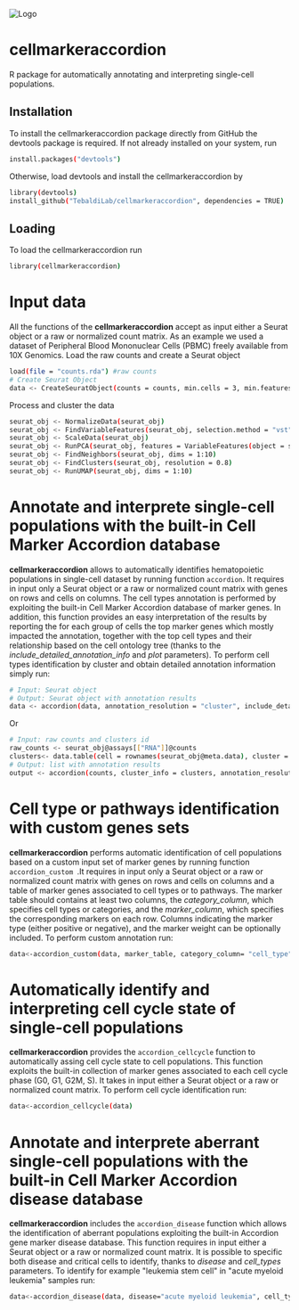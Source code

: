 ![Logo](https://github.com/TebaldiLab/cellmarkeraccordion/assets/68125242/f71d49b1-72c9-4c45-99d8-e682248154ab)
# cellmarkeraccordion
 R package for automatically annotating and interpreting single-cell populations.
## Installation 
To install the cellmarkeraccordion package directly from GitHub the devtools package is required. If not already installed on your system, run
```bash
install.packages("devtools")
```
Otherwise, load devtools and install the cellmarkeraccordion by
```bash
library(devtools)
install_github("TebaldiLab/cellmarkeraccordion", dependencies = TRUE)
```
## Loading
To load the cellmarkeraccordion run
```bash
library(cellmarkeraccordion)
```
# Input data
All the functions of the <strong>cellmarkeraccordion</strong> accept as input either a Seurat object or a raw or normalized count matrix. 
As an example we used a dataset of Peripheral Blood Mononuclear Cells (PBMC) freely available from 10X Genomics. 
Load the raw counts and create a Seurat object
```bash
load(file = "counts.rda") #raw counts
# Create Seurat Object
data <- CreateSeuratObject(counts = counts, min.cells = 3, min.features = 200)
```
Process and cluster the data
```bash
seurat_obj <- NormalizeData(seurat_obj)
seurat_obj <- FindVariableFeatures(seurat_obj, selection.method = "vst", nfeatures = 2000)
seurat_obj <- ScaleData(seurat_obj)
seurat_obj <- RunPCA(seurat_obj, features = VariableFeatures(object = seurat_obj))
seurat_obj <- FindNeighbors(seurat_obj, dims = 1:10)
seurat_obj <- FindClusters(seurat_obj, resolution = 0.8)
seurat_obj <- RunUMAP(seurat_obj, dims = 1:10)
```
# Annotate and interprete single-cell populations with the built-in Cell Marker Accordion database
<strong>cellmarkeraccordion</strong> allows to automatically identifies hematopoietic populations in single-cell dataset by running function ``` accordion ```. 
It requires in input only a Seurat object or a raw or normalized count matrix with genes on rows and cells on columns. The cell types annotation is performed by exploiting the built-in Cell Marker Accordion database of marker genes. In addition, this function provides an easy interpretation of the results by reporting the for each group of cells the top marker genes which mostly impacted the annotation, together with the top cell types and their relationship based on the cell ontology tree (thanks to the *include_detailed_annotation_info* and *plot* parameters). 
To perform cell types identification by cluster and obtain detailed annotation information simply run:
```bash  
# Input: Seurat object
# Output: Seurat object with annotation results 
data <- accordion(data, annotation_resolution = "cluster", include_detailed_annotation_info = TRUE, plot = TRUE)
```
Or 
```bash
# Input: raw counts and clusters id  
raw_counts <- seurat_obj@assays[["RNA"]]@counts
clusters<- data.table(cell = rownames(seurat_obj@meta.data), cluster = seurat_obj@meta.data$seurat_clusters)
# Output: list with annotation results 
output <- accordion(counts, cluster_info = clusters, annotation_resolution= "cluster", include_detailed_annotation_info = TRUE, plot = TRUE)
```

# Cell type or pathways identification with custom genes sets
<strong>cellmarkeraccordion</strong> performs automatic identification of cell populations based on a custom input set of marker genes by running function ```accordion_custom ```.It requires in input only a Seurat object or a raw or normalized count matrix with genes on rows and cells on columns and a table of marker genes associated to cell types or  to pathways. The marker table should contains at least two columns, the *category_column*,  which specifies cell types or categories, and the *marker_column*, which specifies the corresponding markers on each row. Columns indicating the marker type (either positive or negative), and the marker weight can be optionally included.
To perform custom annotation run:
```bash
data<-accordion_custom(data, marker_table, category_column= "cell_type", marker_column ="marker", marker_type_column = "marker_type", weight_column = "weight")
```

# Automatically identify and interpreting cell cycle state of single-cell populations
<strong>cellmarkeraccordion</strong> provides the ```accordion_cellcycle``` function to automatically assing cell cycle state to cell populations. This function exploits the built-in collection of
marker genes associated to each cell cycle phase (G0, G1, G2M, S). It takes in input either a Seurat object or a raw or normalized count matrix. 
To perform cell cycle identification run: 
```bash
data<-accordion_cellcycle(data)
```
# Annotate and interprete aberrant single-cell populations with the built-in Cell Marker Accordion disease database
<strong>cellmarkeraccordion</strong> includes the ```accordion_disease``` function which allows the identification of aberrant populations exploiting the built-in Accordion gene marker disease database. 
This function requires in input either a Seurat object or a raw or normalized count matrix. It is possible to specific both disease and critical cells to identify, thanks to *disease* and *cell_types* parameters.
To identify for example "leukemia stem cell" in "acute myeloid leukemia" samples run: 
```bash
data<-accordion_disease(data, disease="acute myeloid leukemia", cell_types ="leukemia stem cell")
```






